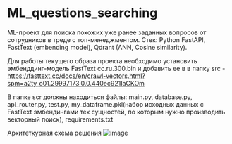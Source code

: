 # ML_questions_searching
ML-проект для поиска похожих уже ранее заданных вопросов от сотрудников в треде с топ-менеджментом. Стек: Python FastAPI, FastText (embending model), Qdrant (ANN, Сosine similarity).

Для работы текущего образа проекта необходимо установить эмбенддинг-модель FastText cc.ru.300.bin и добавить ее в в папку src - https://fasttext.cc/docs/en/crawl-vectors.html?spm=a2ty_o01.29997173.0.0.440ec921IaCKOm

В папке scr должны находиться файлы: main.py, database.py, api_router.py, test.py, my_dataframe.pkl(набор исходных данных с FastText эмбендингами тех сущностей, по которым нужно производить векторный поиск), requirements.txt

Архитеткурная схема решения
![image](https://github.com/user-attachments/assets/878a04fc-ba8f-4f69-8b7a-8a512e51ccd4)
